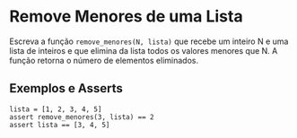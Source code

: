 # Remove Menores de uma Lista

Escreva a função <code>remove_menores(N, lista)</code>
que recebe um inteiro N e uma lista de inteiros e que
elimina da lista todos os valores menores que N.
A função retorna o número de elementos eliminados.

## Exemplos e Asserts

```
lista = [1, 2, 3, 4, 5]
assert remove_menores(3, lista) == 2
assert lista == [3, 4, 5]
```